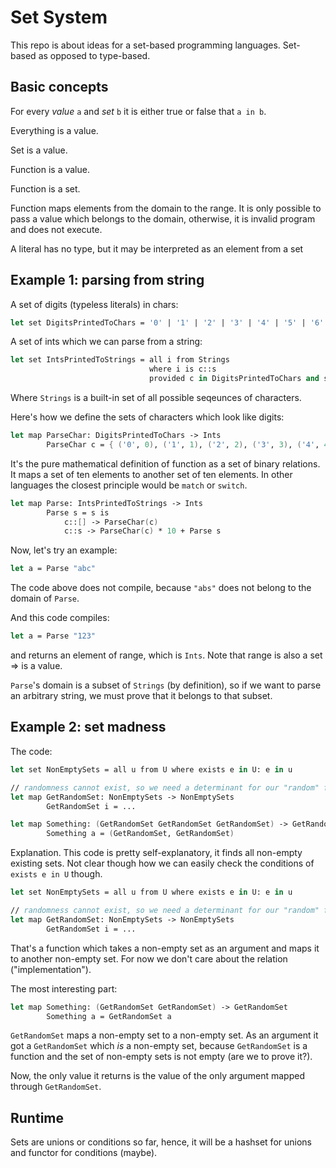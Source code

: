 # Set System

This repo is about ideas for a set-based programming languages. Set-based as opposed to type-based.

## Basic concepts

For every *value* `a` and *set* `b` it is either true or false that `a in b`.

Everything is a value.

Set is a value.

Function is a value.

Function is a set.

Function maps elements from the domain to the range. It is only possible to pass a value which belongs to the domain, otherwise, it is invalid program and does not execute.

A literal has no type, but it may be interpreted as an element from a set

## Example 1: parsing from string

A set of digits (typeless literals) in chars:

```fs
let set DigitsPrintedToChars = '0' | '1' | '2' | '3' | '4' | '5' | '6' | '7' | '8' | '9'
```

A set of ints which we can parse from a string:

```fs
let set IntsPrintedToStrings = all i from Strings 
                               where i is c::s 
                               provided c in DigitsPrintedToChars and s is [] or in IntsPrintedToStrings
```

Where `Strings` is a built-in set of all possible seqeunces of characters.

Here's how we define the sets of characters which look like digits:
```fs
let map ParseChar: DigitsPrintedToChars -> Ints
        ParseChar c = { ('0', 0), ('1', 1), ('2', 2), ('3', 3), ('4', 4), ('5', 5), ('6', 6), ('7', 7), ('8', 8), ('9', 9) }
```

It's the pure mathematical definition of function as a set of binary relations. It maps a set of ten elements to another
set of ten elements. In other languages the closest principle would be `match` or `switch`.

```fs
let map Parse: IntsPrintedToStrings -> Ints
        Parse s = s is
            c::[] -> ParseChar(c)
            c::s -> ParseChar(c) * 10 + Parse s
```

Now, let's try an example:

```fs
let a = Parse "abc"
```

The code above does not compile, because `"abs"` does not belong to the domain of `Parse`.

And this code compiles:
```fs
let a = Parse "123"
```
and returns an element of range, which is `Ints`. Note that range is also a set => is a value.

`Parse`'s domain is a subset of `Strings` (by definition), so if we want to parse an arbitrary string, we
must prove that it belongs to that subset.

## Example 2: set madness

The code:
```fs
let set NonEmptySets = all u from U where exists e in U: e in u

// randomness cannot exist, so we need a determinant for our "random" function
let map GetRandomSet: NonEmptySets -> NonEmptySets
        GetRandomSet i = ...

let map Something: (GetRandomSet GetRandomSet GetRandomSet) -> GetRandomSet
        Something a = (GetRandomSet, GetRandomSet)
```

Explanation. This code is pretty self-explanatory, it finds all non-empty existing sets. Not clear though how we can
easily check the conditions of `exists e in U` though.
```fs
let set NonEmptySets = all u from U where exists e in U: e in u
```

```fs
// randomness cannot exist, so we need a determinant for our "random" function
let map GetRandomSet: NonEmptySets -> NonEmptySets
        GetRandomSet i = ...
```
That's a function which takes a non-empty set as an argument and maps it to another non-empty set. For now
we don't care about the relation ("implementation").

The most interesting part:
```fs
let map Something: (GetRandomSet GetRandomSet) -> GetRandomSet
        Something a = GetRandomSet a
```
`GetRandomSet` maps a non-empty set to a non-empty set. As an argument it got a `GetRandomSet` which *is* a non-empty set, because
`GetRandomSet` is a function and the set of non-empty sets is not empty (are we to prove it?).

Now, the only value it returns is the value of the only argument mapped through `GetRandomSet`.


## Runtime

Sets are unions or conditions so far, hence, it will be a hashset for unions and functor for conditions (maybe).


